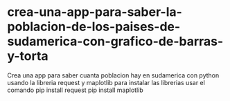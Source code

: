 # crea-una-app-para-saber-la-poblacion-de-los-paises-de-sudamerica-con-grafico-de-barras-y-torta
Crea una app para saber cuanta poblacion hay en sudamerica con python usando la libreria request y maplotlib
para instalar las librerias usar el comando
pip install request
pip install maplotlib

